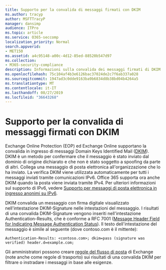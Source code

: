 ```yaml
---
title: Supporto per la convalida di messaggi firmati con DKIM
ms.author: tracyp
author: MSFTTracyP
manager: dansimp
audience: ITPro
ms.topic: article
ms.service: O365-seccomp
localization_priority: Normal
search.appverid:
- MET150
ms.assetid: a4c95148-a00c-4d12-85ed-88520b547d97
ms.collection:
- M365-security-compliance
description: Informazioni sulla convalida dei messaggi firmati di DKIM in Exchange Online Protection ed Exchange Online
ms.openlocfilehash: 75c104af4b3e6126bac37024de2c7f6ab337a028
ms.sourcegitcommit: 1947ad3c0dde9163ba9b6834d8b38bd04b4264a5
ms.translationtype: MT
ms.contentlocale: it-IT
ms.lasthandoff: 08/27/2019
ms.locfileid: "36643268"
---
```

# <a name="support-for-validation-of-dkim-signed-messages"></a>Supporto per la convalida di messaggi firmati con DKIM

Exchange Online Protection (EOP) ed Exchange Online supportano la convalida in ingresso di messaggi Domain Keys Identified Mail ([DKIM](https://www.rfc-editor.org/rfc/rfc6376.txt)). DKIM è un metodo per confermare che il messaggio è stato inviato dal dominio di origine dichiarato e che non è stato soggetto a spoofing da parte di altri. Collega una messaggio di posta elettronica all'organizzazione che lo ha inviato. La verifica DKIM viene utilizzata automaticamente per tutti i messaggi inviati tramite comunicazioni IPv6. Office 365 supporta ora anche DKIM quando la posta viene inviata tramite IPv4. Per ulteriori informazioni sul supporto di IPv6, vedere [Supporto per messaggi di posta elettronica in ingresso anonimi su IPv6](support-for-anonymous-inbound-email-messages-over-ipv6.md).
  
DKIM convalida un messaggio con firma digitale visualizzato nell'intestazione DKIM-Signature nelle intestazioni del messaggio. I risultati di una convalida DKIM-Signature vengono inseriti nell'intestazione Authentication-Results, che è conforme a RFC 7001 ([Message Header Field for Indicating Message Authentication Status](https://www.rfc-editor.org/rfc/rfc7001.txt)). Il testo dell'intestazione del messaggio è simile al seguente (dove contoso.com è il mittente):
  
 `Authentication-Results: <contoso.com>; dkim=pass (signature was verified) header.d=example.com;`
  
Gli amministratori possono creare [regole del flusso di posta](http://technet.microsoft.com/library/743bd525-0ca2-426d-b76c-b4a052bc8886.aspx) di Exchange (note anche come regole di trasporto) sui risultati di una convalida DKIM per filtrare o instradare i messaggi in base alle esigenze. 
  

